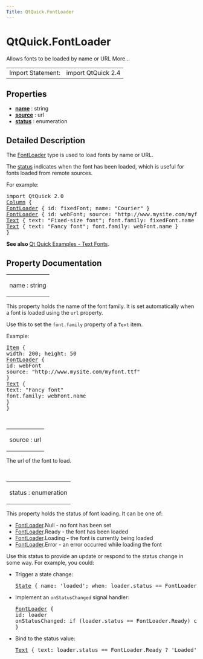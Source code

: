 ```yaml
---
Title: QtQuick.FontLoader
---
```


# QtQuick.FontLoader

<span class="subtitle"></span>
<!-- $$$FontLoader-brief -->
<p>Allows fonts to be loaded by name or URL More...</p>
<!-- @@@FontLoader -->
<table class="alignedsummary">
<tr><td class="memItemLeft rightAlign topAlign"> Import Statement:</td><td class="memItemRight bottomAlign"> import QtQuick 2.4</td></tr></table><ul>
</ul>
<h2 id="properties">Properties</h2>
<ul>
<li class="fn"><b><b><a href="#name-prop">name</a></b></b> : string</li>
<li class="fn"><b><b><a href="#source-prop">source</a></b></b> : url</li>
<li class="fn"><b><b><a href="#status-prop">status</a></b></b> : enumeration</li>
</ul>
<!-- $$$FontLoader-description -->
<h2 id="details">Detailed Description</h2>
</p>
<p>The <a href="index.html">FontLoader</a> type is used to load fonts by name or URL.</p>
<p>The <a href="#status-prop">status</a> indicates when the font has been loaded, which is useful for fonts loaded from remote sources.</p>
<p>For example:</p>
<pre class="qml">import QtQuick 2.0
<span class="type"><a href="QtQuick.Column.md">Column</a></span> {
<span class="type"><a href="index.html">FontLoader</a></span> { <span class="name">id</span>: <span class="name">fixedFont</span>; <span class="name">name</span>: <span class="string">&quot;Courier&quot;</span> }
<span class="type"><a href="index.html">FontLoader</a></span> { <span class="name">id</span>: <span class="name">webFont</span>; <span class="name">source</span>: <span class="string">&quot;http://www.mysite.com/myfont.ttf&quot;</span> }
<span class="type"><a href="QtQuick.Text.md">Text</a></span> { <span class="name">text</span>: <span class="string">&quot;Fixed-size font&quot;</span>; <span class="name">font</span>.family: <span class="name">fixedFont</span>.<span class="name">name</span> }
<span class="type"><a href="QtQuick.Text.md">Text</a></span> { <span class="name">text</span>: <span class="string">&quot;Fancy font&quot;</span>; <span class="name">font</span>.family: <span class="name">webFont</span>.<span class="name">name</span> }
}</pre>
<p><b>See also </b><a href="https://developer.ubuntu.comapps/qml/sdk-15.04.4/QtQuick.text/#fonts">Qt Quick Examples - Text Fonts</a>.</p>
<!-- @@@FontLoader -->
<h2>Property Documentation</h2>
<!-- $$$name -->
<table class="qmlname"><tr valign="top" id="name-prop"><td class="tblQmlPropNode"><p><span class="name">name</span> : <span class="type">string</span></p></td></tr></table><p>This property holds the name of the font family. It is set automatically when a font is loaded using the <code>url</code> property.</p>
<p>Use this to set the <code>font.family</code> property of a <code>Text</code> item.</p>
<p>Example:</p>
<pre class="qml"><span class="type"><a href="QtQuick.Item.md">Item</a></span> {
<span class="name">width</span>: <span class="number">200</span>; <span class="name">height</span>: <span class="number">50</span>
<span class="type"><a href="index.html">FontLoader</a></span> {
<span class="name">id</span>: <span class="name">webFont</span>
<span class="name">source</span>: <span class="string">&quot;http://www.mysite.com/myfont.ttf&quot;</span>
}
<span class="type"><a href="QtQuick.Text.md">Text</a></span> {
<span class="name">text</span>: <span class="string">&quot;Fancy font&quot;</span>
<span class="name">font</span>.family: <span class="name">webFont</span>.<span class="name">name</span>
}
}</pre>
<!-- @@@name -->
<br/>
<!-- $$$source -->
<table class="qmlname"><tr valign="top" id="source-prop"><td class="tblQmlPropNode"><p><span class="name">source</span> : <span class="type">url</span></p></td></tr></table><p>The url of the font to load.</p>
<!-- @@@source -->
<br/>
<!-- $$$status -->
<table class="qmlname"><tr valign="top" id="status-prop"><td class="tblQmlPropNode"><p><span class="name">status</span> : <span class="type">enumeration</span></p></td></tr></table><p>This property holds the status of font loading. It can be one of:</p>
<ul>
<li><a href="index.html">FontLoader</a>.Null - no font has been set</li>
<li><a href="index.html">FontLoader</a>.Ready - the font has been loaded</li>
<li><a href="index.html">FontLoader</a>.Loading - the font is currently being loaded</li>
<li><a href="index.html">FontLoader</a>.Error - an error occurred while loading the font</li>
</ul>
<p>Use this status to provide an update or respond to the status change in some way. For example, you could:</p>
<ul>
<li>Trigger a state change:<pre class="qml"><span class="type"><a href="QtQuick.State.md">State</a></span> { <span class="name">name</span>: <span class="string">'loaded'</span>; <span class="name">when</span>: <span class="name">loader</span>.<span class="name">status</span> <span class="operator">==</span> <span class="name">FontLoader</span>.<span class="name">Ready</span> }</pre>
</li>
<li>Implement an <code>onStatusChanged</code> signal handler:<pre class="qml"><span class="type"><a href="index.html">FontLoader</a></span> {
<span class="name">id</span>: <span class="name">loader</span>
<span class="name">onStatusChanged</span>: <span class="keyword">if</span> (<span class="name">loader</span>.<span class="name">status</span> <span class="operator">==</span> <span class="name">FontLoader</span>.<span class="name">Ready</span>) <span class="name">console</span>.<span class="name">log</span>(<span class="string">'Loaded'</span>)
}</pre>
</li>
<li>Bind to the status value:<pre class="qml"><span class="type"><a href="QtQuick.Text.md">Text</a></span> { <span class="name">text</span>: <span class="name">loader</span>.<span class="name">status</span> <span class="operator">==</span> <span class="name">FontLoader</span>.<span class="name">Ready</span> ? <span class="string">'Loaded'</span> : <span class="string">'Not loaded'</span> }</pre>
</li>
</ul>
<!-- @@@status -->
<br/>
